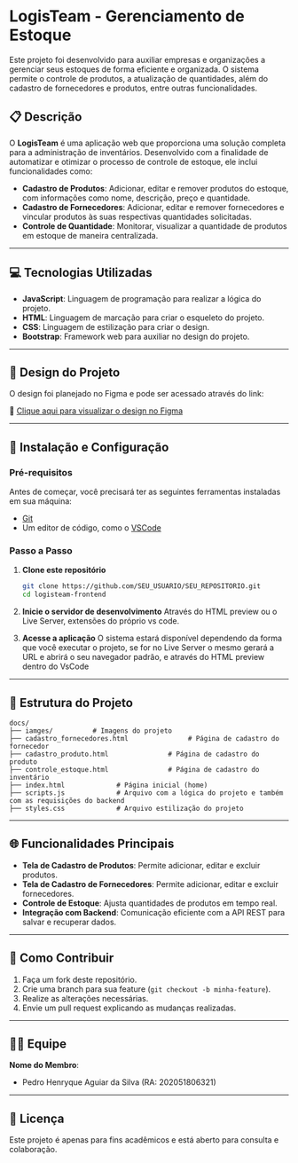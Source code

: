 
# LogisTeam - Gerenciamento de Estoque

Este projeto foi desenvolvido para auxiliar empresas e organizações a gerenciar seus estoques de forma eficiente e organizada. O sistema permite o controle de produtos, a atualização de quantidades, além do cadastro de fornecedores e produtos, entre outras funcionalidades.

## 📋 Descrição

O **LogisTeam** é uma aplicação web que proporciona uma solução completa para a administração de inventários. Desenvolvido com a finalidade de automatizar e otimizar o processo de controle de estoque, ele inclui funcionalidades como:

- **Cadastro de Produtos**: Adicionar, editar e remover produtos do estoque, com informações como nome, descrição, preço e quantidade.
- **Cadastro de Fornecedores**: Adicionar, editar e remover fornecedores e vincular produtos às suas respectivas quantidades solicitadas.
- **Controle de Quantidade**: Monitorar, visualizar a quantidade de produtos em estoque de maneira centralizada.

---

## 💻 Tecnologias Utilizadas

- **JavaScript**: Linguagem de programação para realizar a lógica do projeto.
- **HTML**: Linguagem de marcação para criar o esqueleto do projeto.
- **CSS**: Linguagem de estilização para criar o design.
- **Bootstrap**: Framework web para auxiliar no design do projeto.

---

## 🎨 Design do Projeto

O design foi planejado no Figma e pode ser acessado através do link:

🔗 [Clique aqui para visualizar o design no Figma](https://www.figma.com/design/Z1OyJgrtJ3MVcdt68n69VG/LogisTeam?m=auto&t=hJPFwauVZppYGSC9-1)

---

## 🚀 Instalação e Configuração

### Pré-requisitos

Antes de começar, você precisará ter as seguintes ferramentas instaladas em sua máquina:

- [Git](https://git-scm.com/)
- Um editor de código, como o [VSCode](https://code.visualstudio.com/)

### Passo a Passo

1. **Clone este repositório**
   ```bash
   git clone https://github.com/SEU_USUARIO/SEU_REPOSITORIO.git
   cd logisteam-frontend
   ```

2. **Inicie o servidor de desenvolvimento**
  Através do HTML preview ou o Live Server, extensões do próprio vs code.

4. **Acesse a aplicação**
   O sistema estará disponível dependendo da forma que você executar o projeto, se for no Live Server o mesmo gerará a URL e abrirá o seu navegador padrão, e através do HTML preview dentro do VsCode 

---

## 📂 Estrutura do Projeto

```plaintext
docs/
├── iamges/          # Imagens do projeto
├── cadastro_fornecedores.html               # Página de cadastro do fornecedor
├── cadastro_produto.html               # Página de cadastro do produto
├── controle_estoque.html               # Página de cadastro do inventário
├── index.html             # Página inicial (home)
├── scripts.js             # Arquivo com a lógica do projeto e também com as requisições do backend
├── styles.css             # Arquivo estilização do projeto
```

---

## 🌐 Funcionalidades Principais

- **Tela de Cadastro de Produtos**: Permite adicionar, editar e excluir produtos.
- **Tela de Cadastro de Fornecedores**: Permite adicionar, editar e excluir fornecedores.
- **Controle de Estoque**: Ajusta quantidades de produtos em tempo real.
- **Integração com Backend**: Comunicação eficiente com a API REST para salvar e recuperar dados.

---

## 📖 Como Contribuir

1. Faça um fork deste repositório.
2. Crie uma branch para sua feature (`git checkout -b minha-feature`).
3. Realize as alterações necessárias.
4. Envie um pull request explicando as mudanças realizadas.

---

## 👨‍💻 Equipe

**Nome do Membro**:  
- Pedro Henryque Aguiar da Silva (RA: 202051806321)

---

## 📝 Licença

Este projeto é apenas para fins acadêmicos e está aberto para consulta e colaboração. 
